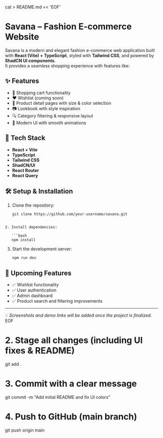 cat > README.md << 'EOF'
# Savana – Fashion E-commerce Website

Savana is a modern and elegant fashion e-commerce web application built with **React (Vite) + TypeScript**, styled with **Tailwind CSS**, and powered by **ShadCN UI components**.  
It provides a seamless shopping experience with features like:

## ✨ Features
- 🛒 Shopping cart functionality
- ❤️ Wishlist (coming soon)
- 👗 Product detail pages with size & color selection
- 📷 Lookbook with style inspiration
- 🔍 Category filtering & responsive layout
- 🎨 Modern UI with smooth animations

## 🚀 Tech Stack
- **React + Vite**
- **TypeScript**
- **Tailwind CSS**
- **ShadCN/UI**
- **React Router**
- **React Query**

## 🛠️ Setup & Installation
1. Clone the repository:
   ```bash
   git clone https://github.com/your-username/savana.git
```

2. Install dependencies:

   ```bash
   npm install
   ```
3. Start the development server:

   ```bash
   npm run dev
   ```

## 📌 Upcoming Features

* ✅ Wishlist functionality
* ✅ User authentication
* ✅ Admin dashboard
* ✅ Product search and filtering improvements

---

💡 *Screenshots and demo links will be added once the project is finalized.*
EOF

# 2. Stage all changes (including UI fixes & README)

git add .

# 3. Commit with a clear message

git commit -m "Add initial README and fix UI colors"

# 4. Push to GitHub (main branch)

git push origin main

```

